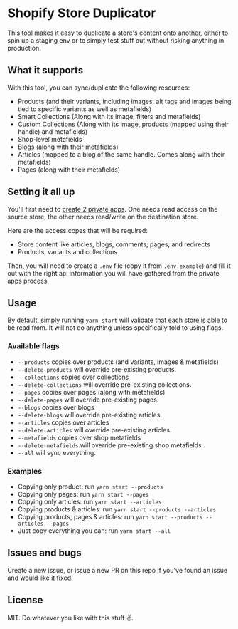 # Shopify Store Duplicator
This tool makes it easy to duplicate a store's content onto another, either to spin up a staging env or to simply test stuff out without risking anything in production.

## What it supports
With this tool, you can sync/duplicate the following resources:
- Products (and their variants, including images, alt tags and images being tied to specific variants as well as metafields)
- Smart Collections (Along with its image, filters and metafields)
- Custom Collections (Along with its image, products (mapped using their handle) and metafields)
- Shop-level metafields
- Blogs (along with their metafields)
- Articles (mapped to a blog of the same handle. Comes along with their metafields)
- Pages (along with their metafields)

## Setting it all up
You'll first need to [create 2 private apps](https://help.shopify.com/en/manual/apps/private-apps#generate-credentials-from-the-shopify-admin "Read Shopify's documentation on how to create a private app"). One needs read access on the source store, the other needs read/write on the destination store.

Here are the access copes that will be required:
- Store content like articles, blogs, comments, pages, and redirects
- Products, variants and collections

Then, you will need to create a `.env` file (copy it from `.env.example`) and fill it out with the right api information you will have gathered from the private apps process.

## Usage

By default, simply running `yarn start` will validate that each store is able to be read from. It will not do anything unless specifically told to using flags.

###  Available flags

- `--products` copies over products (and variants, images & metafields)
- `--delete-products` will override pre-existing products.
- `--collections` copies over collections
- `--delete-collections` will override pre-existing collections.
- `--pages` copies over pages (along with metafields)
- `--delete-pages` will override pre-existing pages.
- `--blogs` copies over blogs
- `--delete-blogs` will override pre-existing articles.
- `--articles` copies over articles
- `--delete-articles` will override pre-existing articles.
- `--metafields` copies over shop metafields
- `--delete-metafields` will override pre-existing shop metafields.
- `--all` will sync everything.


### Examples

- Copying only product: run `yarn start --products`
- Copying only pages: run `yarn start --pages`
- Copying only articles: run `yarn start --articles`
- Copying products & articles: run `yarn start --products --articles`
- Copying products, pages & articles: run `yarn start --products --articles --pages`
- Just copy everything you can: run `yarn start --all`

## Issues and bugs
Create a new issue, or issue a new PR on this repo if you've found an issue and would like it fixed.

## License 
MIT. Do whatever you like with this stuff ✌️.
